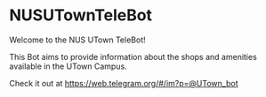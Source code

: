 # NUSUTownTeleBot
Welcome to the NUS UTown TeleBot!

This Bot aims to provide information about the shops and amenities available in the UTown Campus.

Check it out at https://web.telegram.org/#/im?p=@UTown_bot